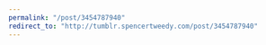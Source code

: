 ```yaml
---
permalink: "/post/3454787940"
redirect_to: "http://tumblr.spencertweedy.com/post/3454787940"
---
```

